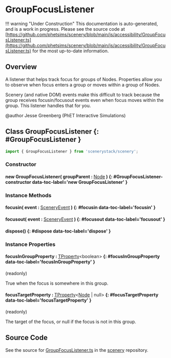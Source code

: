 # GroupFocusListener

!!! warning "Under Construction"
    This documentation is auto-generated, and is a work in progress. Please see the source code at
    [https://github.com/phetsims/scenery/blob/main/js/accessibility/GroupFocusListener.ts](https://github.com/phetsims/scenery/blob/main/js/accessibility/GroupFocusListener.ts) for the most up-to-date information.

## Overview

A listener that helps track focus for groups of Nodes. Properties allow you to observe when focus enters a group or
moves within a group of Nodes.

Scenery (and native DOM) events make this difficult to track because the group receives focusin/focusout events
even when focus moves within the group. This listener handles that for you.

@author Jesse Greenberg (PhET Interactive Simulations)

## Class GroupFocusListener {: #GroupFocusListener }


```js
import { GroupFocusListener } from 'scenerystack/scenery';
```
### Constructor

#### new GroupFocusListener( groupParent : <span style="font-weight: 400;">[Node](../scenery/Node.md)</span> ) {: #GroupFocusListener-constructor data-toc-label='new GroupFocusListener' }

### Instance Methods

#### focusin( event : <span style="font-weight: 400;">[SceneryEvent](../scenery/SceneryEvent.md)</span> ) {: #focusin data-toc-label='focusin' }

#### focusout( event : <span style="font-weight: 400;">[SceneryEvent](../scenery/SceneryEvent.md)</span> ) {: #focusout data-toc-label='focusout' }

#### dispose() {: #dispose data-toc-label='dispose' }

### Instance Properties

#### focusInGroupProperty : <span style="font-weight: 400;">[TProperty](../axon/TProperty.md)&lt;<span style="color: hsla(calc(var(--md-hue) + 180deg),80%,40%,1);">boolean</span>&gt;</span> {: #focusInGroupProperty data-toc-label='focusInGroupProperty' }

(readonly)

True when the focus is somewhere in this group.

#### focusTargetProperty : <span style="font-weight: 400;">[TProperty](../axon/TProperty.md)&lt;[Node](../scenery/Node.md) | <span style="color: hsla(calc(var(--md-hue) + 180deg),80%,40%,1);">null</span>&gt;</span> {: #focusTargetProperty data-toc-label='focusTargetProperty' }

(readonly)

The target of the focus, or null if the focus is not in this group.



## Source Code

See the source for [GroupFocusListener.ts](https://github.com/phetsims/scenery/blob/main/js/accessibility/GroupFocusListener.ts) in the [scenery](https://github.com/phetsims/scenery) repository.

